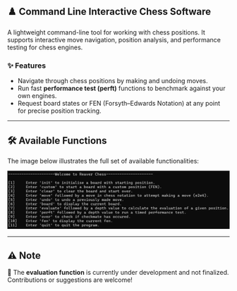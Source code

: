 ## ♟️ Command Line Interactive Chess Software

A lightweight command-line tool for working with chess positions. It supports interactive move navigation, position analysis, and performance testing for chess engines.

### ✨ Features
- Navigate through chess positions by making and undoing moves.
- Run fast **performance test (perft)** functions to benchmark against your own engines.
- Request board states or FEN (Forsyth–Edwards Notation) at any point for precise position tracking.

---

## 🛠️ Available Functions

The image below illustrates the full set of available functionalities:

![Functions](screenshots/image.png)

---

## ⚠️ Note

🧠 The **evaluation function** is currently under development and not finalized. Contributions or suggestions are welcome!
